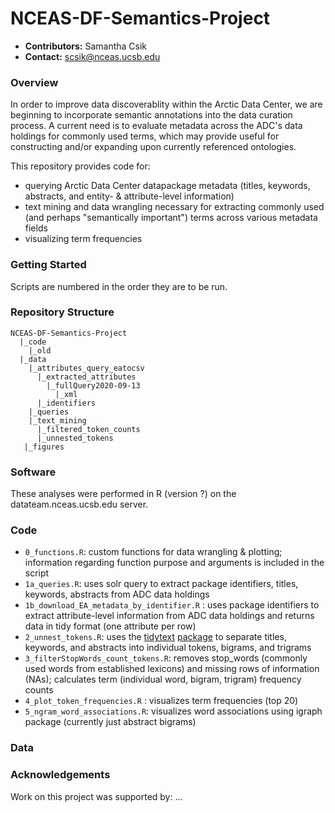 # NCEAS-DF-Semantics-Project

* **Contributors:** Samantha Csik
* **Contact:** scsik@nceas.ucsb.edu

### Overview

In order to improve data discoverablity within the Arctic Data Center, we are beginning to incorporate semantic annotations into the data curation process. A current need is to evaluate metadata across the ADC's data holdings for commonly used terms, which may provide useful for constructing and/or expanding upon currently referenced ontologies.

This repository provides code for:

  * querying Arctic Data Center datapackage metadata (titles, keywords, abstracts, and entity- & attribute-level information)
  * text mining and data wrangling necessary for extracting commonly used (and perhaps "semantically important") terms across various metadata fields
  * visualizing term frequencies

### Getting Started

Scripts are numbered in the order they are to be run.

### Repository Structure

```
NCEAS-DF-Semantics-Project
  |_code
    |_old
  |_data
    |_attributes_query_eatocsv
      |_extracted_attributes
        |_fullQuery2020-09-13
          |_xml
      |_identifiers
    |_queries
    |_text_mining
      |_filtered_token_counts
      |_unnested_tokens
   |_figures
```

### Software

These analyses were performed in R (version ?) on the datateam.nceas.ucsb.edu server.

### Code

* `0_functions.R`: custom functions for data wrangling & plotting; information regarding function purpose and arguments is included in the script 
* `1a_queries.R`: uses solr query to extract package identifiers, titles, keywords, abstracts from ADC data holdings
* `1b_download_EA_metadata_by_identifier.R` : uses package identifiers to extract attribute-level information from ADC data holdings and returns data in tidy format (one attribute per row)
* `2_unnest_tokens.R`: uses the [tidytext](https://www.tidytextmining.com/) [package](https://www.rdocumentation.org/packages/tidytext/versions/0.2.5) to separate titles, keywords, and abstracts into individual tokens, bigrams, and trigrams
* `3_filterStopWords_count_tokens.R`: removes stop_words (commonly used words from established lexicons) and missing rows of information (NAs); calculates term (individual word, bigram, trigram) frequency counts
* `4_plot_token_frequencies.R` : visualizes term frequencies (top 20)
* `5_ngram_word_associations.R`: visualizes word associations using igraph package (currently just abstract bigrams)

### Data

### Acknowledgements

Work on this project was supported by: ...
